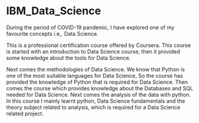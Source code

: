 # IBM_Data_Science

During the period of COVID-19 pandemic, I have explored one of my favourite concepts i.e,. Data Science.

This is a professional certification course offered by Coursera. This course is started with an introduction to Data Science course, then it provided some knowledge about the tools for Data Science. 

Next comes the methodologies of Data Science. We know that Python is one of the most suitable languages for Data Science, So the course has provided the knowledge of Python that is required for Data Science. Then comes the course which provides knowledge about the Databases and SQL needed for Data Science. Next comes the analysis of the data with python. In this course I mainly learnt python, Data Science fundamentals and the theory subject related to analysis, which is required for a Data Science related project.
